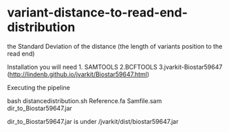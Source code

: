 # variant-distance-to-read-end-distribution
the Standard Deviation of the distance (the length of variants position to the read end)

Installation you will need 1. SAMTOOLS 2.BCFTOOLS 3.jvarkit-Biostar59647 (http://lindenb.github.io/jvarkit/Biostar59647.html)

Executing the pipeline

bash distancedistribution.sh Reference.fa Samfile.sam dir_to_Biostar59647.jar

dir_to_Biostar59647.jar is under /jvarkit/dist/biostar59647.jar


